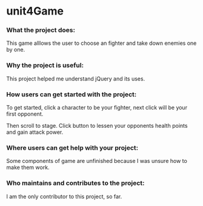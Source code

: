 # unit4Game
<h3> What the project does:</h3>
<p>This game alllows the user to choose an fighter and take down enemies one by one.</p>
<h3> Why the project is useful:</h3>
<p>This project helped me understand jQuery and its uses. </p>
<h3> How users can get started with the project:</h3>
<p>To get started, click a character to be your fighter, next click will be your first opponent.</p> 
<p>Then scroll to stage. Click button to lessen your opponents health points and gain attack power.</p>
<h3> Where users can get help with your project:</h3>
<p>Some components of game are unfinished because I was unsure how to make them work.</p>
<h3> Who maintains and contributes to the project:</h3>
<p>I am the only contributor to this project, so far. </p>
